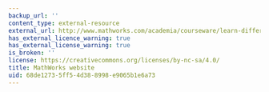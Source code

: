 ```yaml
---
backup_url: ''
content_type: external-resource
external_url: http://www.mathworks.com/academia/courseware/learn-differential-equations.html
has_external_licence_warning: true
has_external_license_warning: true
is_broken: ''
license: https://creativecommons.org/licenses/by-nc-sa/4.0/
title: MathWorks website
uid: 68de1273-5ff5-4d38-8998-e9065b1e6a73
---
```

